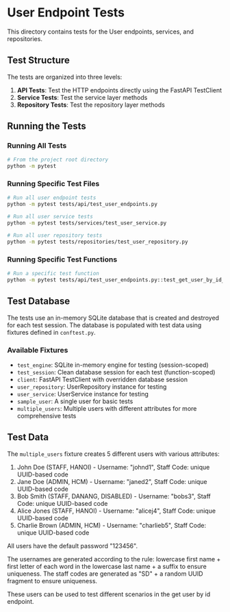 # User Endpoint Tests

This directory contains tests for the User endpoints, services, and repositories.

## Test Structure

The tests are organized into three levels:

1. **API Tests**: Test the HTTP endpoints directly using the FastAPI TestClient
2. **Service Tests**: Test the service layer methods
3. **Repository Tests**: Test the repository layer methods

## Running the Tests

### Running All Tests

```bash
# From the project root directory
python -m pytest
```

### Running Specific Test Files

```bash
# Run all user endpoint tests
python -m pytest tests/api/test_user_endpoints.py

# Run all user service tests
python -m pytest tests/services/test_user_service.py

# Run all user repository tests
python -m pytest tests/repositories/test_user_repository.py
```

### Running Specific Test Functions

```bash
# Run a specific test function
python -m pytest tests/api/test_user_endpoints.py::test_get_user_by_id_success
```

## Test Database

The tests use an in-memory SQLite database that is created and destroyed for each test session. The database is populated with test data using fixtures defined in `conftest.py`.

### Available Fixtures

- `test_engine`: SQLite in-memory engine for testing (session-scoped)
- `test_session`: Clean database session for each test (function-scoped)
- `client`: FastAPI TestClient with overridden database session
- `user_repository`: UserRepository instance for testing
- `user_service`: UserService instance for testing
- `sample_user`: A single user for basic tests
- `multiple_users`: Multiple users with different attributes for more comprehensive tests

## Test Data

The `multiple_users` fixture creates 5 different users with various attributes:

1. John Doe (STAFF, HANOI) - Username: "johnd1", Staff Code: unique UUID-based code
2. Jane Doe (ADMIN, HCM) - Username: "janed2", Staff Code: unique UUID-based code
3. Bob Smith (STAFF, DANANG, DISABLED) - Username: "bobs3", Staff Code: unique UUID-based code
4. Alice Jones (STAFF, HANOI) - Username: "alicej4", Staff Code: unique UUID-based code
5. Charlie Brown (ADMIN, HCM) - Username: "charlieb5", Staff Code: unique UUID-based code

All users have the default password "123456".

The usernames are generated according to the rule: lowercase first name + first letter of each word in the lowercase last name + a suffix to ensure uniqueness.
The staff codes are generated as "SD" + a random UUID fragment to ensure uniqueness.

These users can be used to test different scenarios in the get user by id endpoint.

